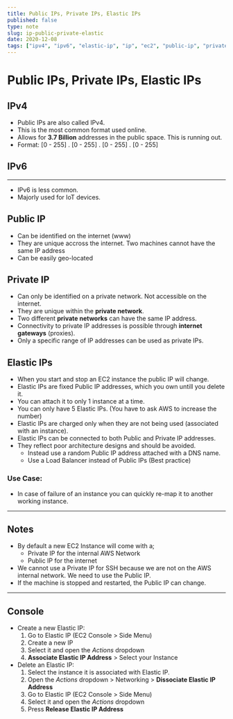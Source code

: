```yaml
---
title: Public IPs, Private IPs, Elastic IPs
published: false
type: note
slug: ip-public-private-elastic
date: 2020-12-08
tags: ["ipv4", "ipv6", "elastic-ip", "ip", "ec2", "public-ip", "private-ip"]
---
```


# Public IPs, Private IPs, Elastic IPs

## IPv4

- Public IPs are also called IPv4.
- This is the most common format used online.
- Allows for **3.7 Billion** addresses in the public space. This is running out.
- Format: [0 - 255] . [0 - 255] . [0 - 255] . [0 - 255]

## IPv6

---

- IPv6 is less common.
- Majorly used for IoT devices.

## Public IP

- Can be identified on the internet (www)
- They are unique accross the internet. Two machines cannot have the same IP address
- Can be easily geo-located

## Private IP

- Can only be identified on a private network. Not accessible on the internet.
- They are unique within the **private network**.
- Two different **private networks** can have the same IP address.
- Connectivity to private IP addresses is possible through **internet gateways** (proxies).
- Only a specific range of IP addresses can be used as private IPs.

## Elastic IPs

- When you start and stop an EC2 instance the public IP will change.
- Elastic IPs are fixed Public IP addresses, which you own untill you delete it.
- You can attach it to only 1 instance at a time.
- You can only have 5 Elastic IPs. (You have to ask AWS to increase the number)
- Elastic IPs are charged only when they are not being used (associated with an instance).
- Elastic IPs can be connected to both Public and Private IP addresses.
- They reflect poor architecture designs and should be avoided.
  - Instead use a random Public IP address attached with a DNS name.
  - Use a Load Balancer instead of Public IPs (Best practice)

### Use Case:

- In case of failure of an instance you can quickly re-map it to another working instance.

---

## Notes

- By default a new EC2 Instance will come with a;
  - Private IP for the internal AWS Network
  - Public IP for the internet
- We cannot use a Private IP for SSH because we are not on the AWS internal network. We need to use the Public IP.
- If the machine is stopped and restarted, the Public IP can change.

---

## Console

- Create a new Elastic IP:
  1. Go to Elastic IP (EC2 Console > Side Menu)
  2. Create a new IP
  3. Select it and open the _Actions_ dropdown
  4. **Associate Elastic IP Address** > Select your Instance
- Delete an Elastic IP:
  1. Select the instance it is associated with Elastic IP.
  2. Open the _Actions_ dropdown > Networking > **Dissociate Elastic IP Address**
  3. Go to Elastic IP (EC2 Console > Side Menu)
  4. Select it and open the _Actions_ dropdown
  5. Press **Release Elastic IP Address**
